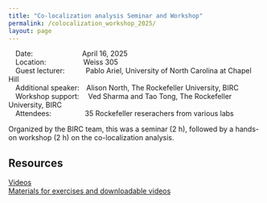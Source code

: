 ```yaml
---
title: "Co-localization analysis Seminar and Workshop"
permalink: /colocalization_workshop_2025/
layout: page
---
```


&emsp;Date:&emsp;&emsp;&emsp;&emsp;&emsp;&emsp;&emsp;April 16, 2025  
&emsp;Location:&emsp;&emsp;&emsp;&emsp;&emsp;&nbsp;Weiss 305  
&emsp;Guest lecturer:&emsp;&emsp;&emsp;Pablo Ariel, University of North Carolina at Chapel Hill  
&emsp;Additional speaker:&emsp;Alison North, The Rockefeller University, BIRC  
&emsp;Workshop support:&emsp;&nbsp;Ved Sharma and Tao Tong, The Rockefeller University, BIRC  
&emsp;Attendees:&emsp;&emsp;&emsp;&emsp;&ensp;&nbsp;35 Rockefeller reserachers from various labs  

Organized by the BIRC team, this was a seminar (2 h), followed by a hands-on workshop (2 h) on the co-localization analysis.  

## Resources  
[Videos](https://youtube.com/playlist?list=PL_P0beEBCtVLwzO8RzZ19-rD3k8spDxH4&si=MZusTQ-ySNIgF_wr)  
[Materials for exercises and downloadable videos](https://doi.org/10.17615/d372-5m24)




